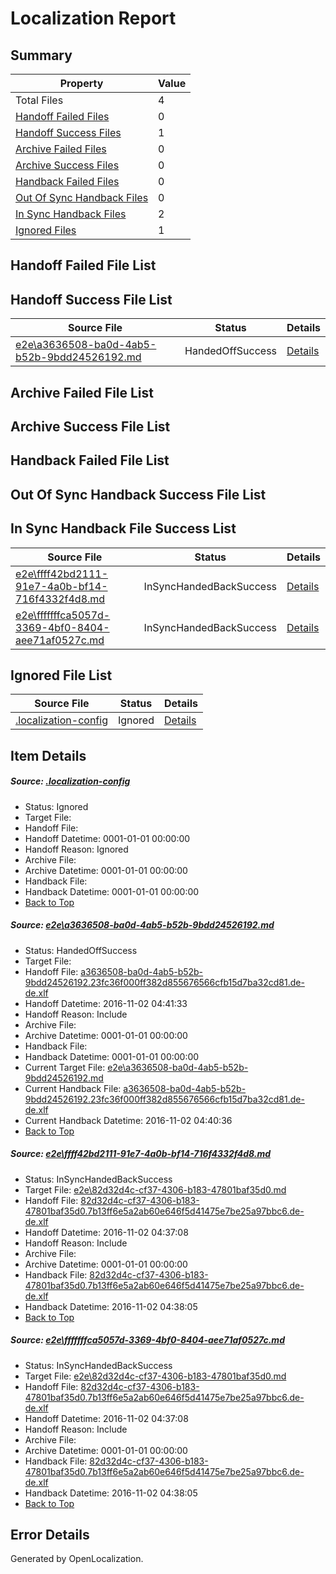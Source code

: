 # <a name='report-top'></a> Localization Report

## Summary
 Property | Value 
 -------- | ----- 
 Total Files | 4
[ Handoff Failed Files ](#handoff-failed-list)| 0
[ Handoff Success Files ](#handoff-success-list)| 1
[ Archive Failed Files ](#archive-failed-list)| 0
[ Archive Success Files ](#archive-success-list)| 0
[ Handback Failed Files ](#handback-failed-list)| 0
[ Out Of Sync Handback Files ](#outofsync-handback-success-list)| 0
[ In Sync Handback Files ](#insync-handback-success-list)| 2
[ Ignored Files ](#ignored-list)| 1

## <a name='handoff-failed-list'></a> Handoff Failed File List

## <a name='handoff-success-list'></a> Handoff Success File List
 Source File | Status | Details 
 ----------- | ------ | ------- 
 [e2e\a3636508-ba0d-4ab5-b52b-9bdd24526192.md](https://github.com/OpenLocalizationTestOrg/ol-test0/blob/058618c50ba6348257816adf42524bd6ef76b554/e2e/a3636508-ba0d-4ab5-b52b-9bdd24526192.md) | HandedOffSuccess | [Details](#929ff355668a0bb88c92618900ce6e8d34f64a011)

## <a name='archive-failed-list'></a> Archive Failed File List

## <a name='archive-success-list'></a> Archive Success File List

## <a name='handback-failed-list'></a> Handback Failed File List

## <a name='outofsync-handback-success-list'></a> Out Of Sync Handback Success File List

## <a name='insync-handback-success-list'></a> In Sync Handback File Success List
 Source File | Status | Details 
 ----------- | ------ | ------- 
 [e2e\ffff42bd2111-91e7-4a0b-bf14-716f4332f4d8.md](https://github.com/OpenLocalizationTestOrg/ol-test0/blob/9a8694ec8334dcc2f7e9ad8c6f39700f3c582410/e2e/ffff42bd2111-91e7-4a0b-bf14-716f4332f4d8.md) | InSyncHandedBackSuccess | [Details](#5c3fb4f41b200906530f8912102f8a729a05cf2e2)
 [e2e\fffffffca5057d-3369-4bf0-8404-aee71af0527c.md](https://github.com/OpenLocalizationTestOrg/ol-test0/blob/058618c50ba6348257816adf42524bd6ef76b554/e2e/fffffffca5057d-3369-4bf0-8404-aee71af0527c.md) | InSyncHandedBackSuccess | [Details](#5c3fb4f41b200906530f8912102f8a729a05cf2e3)

## <a name='ignored-list'></a> Ignored File List
 Source File | Status | Details 
 ----------- | ------ | ------- 
 [.localization-config](https://github.com/OpenLocalizationTestOrg/ol-test0/blob/058618c50ba6348257816adf42524bd6ef76b554/.localization-config) | Ignored | [Details](#c268a05ecaa7ec85942ed632c29928ee5bd6da8d0)

## Item Details
##### <a name='c268a05ecaa7ec85942ed632c29928ee5bd6da8d0'></a> Source: [.localization-config](https://github.com/OpenLocalizationTestOrg/ol-test0/blob/058618c50ba6348257816adf42524bd6ef76b554/.localization-config)
* Status: Ignored
* Target File: 
* Handoff File: 
* Handoff Datetime: 0001-01-01 00:00:00
* Handoff Reason: Ignored
* Archive File: 
* Archive Datetime: 0001-01-01 00:00:00
* Handback File: 
* Handback Datetime: 0001-01-01 00:00:00
* [Back to Top](#report-top)

##### <a name='929ff355668a0bb88c92618900ce6e8d34f64a011'></a> Source: [e2e\a3636508-ba0d-4ab5-b52b-9bdd24526192.md](https://github.com/OpenLocalizationTestOrg/ol-test0/blob/058618c50ba6348257816adf42524bd6ef76b554/e2e/a3636508-ba0d-4ab5-b52b-9bdd24526192.md)
* Status: HandedOffSuccess
* Target File: 
* Handoff File: [a3636508-ba0d-4ab5-b52b-9bdd24526192.23fc36f000ff382d855676566cfb15d7ba32cd81.de-de.xlf](https://github.com/OpenLocalizationTestOrg/ol-test0-handoff/blob/9c25f32309e3f4db0eab88b45e2042bd97ea5d58/ol-handoff/OpenLocalizationTestOrg/ol-test0-dede/yufeih/ht/a3636508-ba0d-4ab5-b52b-9bdd24526192.23fc36f000ff382d855676566cfb15d7ba32cd81.de-de.xlf)
* Handoff Datetime: 2016-11-02 04:41:33
* Handoff Reason: Include
* Archive File: 
* Archive Datetime: 0001-01-01 00:00:00
* Handback File: 
* Handback Datetime: 0001-01-01 00:00:00
* Current Target File: [e2e\a3636508-ba0d-4ab5-b52b-9bdd24526192.md](https://github.com/OpenLocalizationTestOrg/ol-test0-dede/blob/e39f6c5772c59b190b3cb785135d5129460901b3/e2e/a3636508-ba0d-4ab5-b52b-9bdd24526192.md)
* Current Handback File: [a3636508-ba0d-4ab5-b52b-9bdd24526192.23fc36f000ff382d855676566cfb15d7ba32cd81.de-de.xlf](https://github.com/OpenLocalizationTestOrg/ol-test0-handback/blob/ff257a80502a232a140b8320f6b635fb80ba5b43/ol-handback/OpenLocalizationTestOrg/ol-test0-dede/yufeih/ht/a3636508-ba0d-4ab5-b52b-9bdd24526192.23fc36f000ff382d855676566cfb15d7ba32cd81.de-de.xlf)
* Current Handback Datetime: 2016-11-02 04:40:36
* [Back to Top](#report-top)

##### <a name='5c3fb4f41b200906530f8912102f8a729a05cf2e2'></a> Source: [e2e\ffff42bd2111-91e7-4a0b-bf14-716f4332f4d8.md](https://github.com/OpenLocalizationTestOrg/ol-test0/blob/9a8694ec8334dcc2f7e9ad8c6f39700f3c582410/e2e/ffff42bd2111-91e7-4a0b-bf14-716f4332f4d8.md)
* Status: InSyncHandedBackSuccess
* Target File: [e2e\82d32d4c-cf37-4306-b183-47801baf35d0.md](https://github.com/OpenLocalizationTestOrg/ol-test0-dede/blob/468f1d30ad1753120812f675d77cc41191b0fabd/e2e/82d32d4c-cf37-4306-b183-47801baf35d0.md)
* Handoff File: [82d32d4c-cf37-4306-b183-47801baf35d0.7b13ff6e5a2ab60e646f5d41475e7be25a97bbc6.de-de.xlf](https://github.com/OpenLocalizationTestOrg/ol-test0-handoff/blob/511cf82ceb5f6649fedff85b7b3c96f575c4a9e8/ol-handoff/OpenLocalizationTestOrg/ol-test0-dede/yufeih/ht/82d32d4c-cf37-4306-b183-47801baf35d0.7b13ff6e5a2ab60e646f5d41475e7be25a97bbc6.de-de.xlf)
* Handoff Datetime: 2016-11-02 04:37:08
* Handoff Reason: Include
* Archive File: 
* Archive Datetime: 0001-01-01 00:00:00
* Handback File: [82d32d4c-cf37-4306-b183-47801baf35d0.7b13ff6e5a2ab60e646f5d41475e7be25a97bbc6.de-de.xlf](https://github.com/OpenLocalizationTestOrg/ol-test0-handback/blob/54c009f297af797a3f8172348f177af277853139/ol-handback/OpenLocalizationTestOrg/ol-test0-dede/yufeih/ht/82d32d4c-cf37-4306-b183-47801baf35d0.7b13ff6e5a2ab60e646f5d41475e7be25a97bbc6.de-de.xlf)
* Handback Datetime: 2016-11-02 04:38:05
* [Back to Top](#report-top)

##### <a name='5c3fb4f41b200906530f8912102f8a729a05cf2e3'></a> Source: [e2e\fffffffca5057d-3369-4bf0-8404-aee71af0527c.md](https://github.com/OpenLocalizationTestOrg/ol-test0/blob/058618c50ba6348257816adf42524bd6ef76b554/e2e/fffffffca5057d-3369-4bf0-8404-aee71af0527c.md)
* Status: InSyncHandedBackSuccess
* Target File: [e2e\82d32d4c-cf37-4306-b183-47801baf35d0.md](https://github.com/OpenLocalizationTestOrg/ol-test0-dede/blob/468f1d30ad1753120812f675d77cc41191b0fabd/e2e/82d32d4c-cf37-4306-b183-47801baf35d0.md)
* Handoff File: [82d32d4c-cf37-4306-b183-47801baf35d0.7b13ff6e5a2ab60e646f5d41475e7be25a97bbc6.de-de.xlf](https://github.com/OpenLocalizationTestOrg/ol-test0-handoff/blob/511cf82ceb5f6649fedff85b7b3c96f575c4a9e8/ol-handoff/OpenLocalizationTestOrg/ol-test0-dede/yufeih/ht/82d32d4c-cf37-4306-b183-47801baf35d0.7b13ff6e5a2ab60e646f5d41475e7be25a97bbc6.de-de.xlf)
* Handoff Datetime: 2016-11-02 04:37:08
* Handoff Reason: Include
* Archive File: 
* Archive Datetime: 0001-01-01 00:00:00
* Handback File: [82d32d4c-cf37-4306-b183-47801baf35d0.7b13ff6e5a2ab60e646f5d41475e7be25a97bbc6.de-de.xlf](https://github.com/OpenLocalizationTestOrg/ol-test0-handback/blob/54c009f297af797a3f8172348f177af277853139/ol-handback/OpenLocalizationTestOrg/ol-test0-dede/yufeih/ht/82d32d4c-cf37-4306-b183-47801baf35d0.7b13ff6e5a2ab60e646f5d41475e7be25a97bbc6.de-de.xlf)
* Handback Datetime: 2016-11-02 04:38:05
* [Back to Top](#report-top)


## Error Details

Generated by OpenLocalization.

